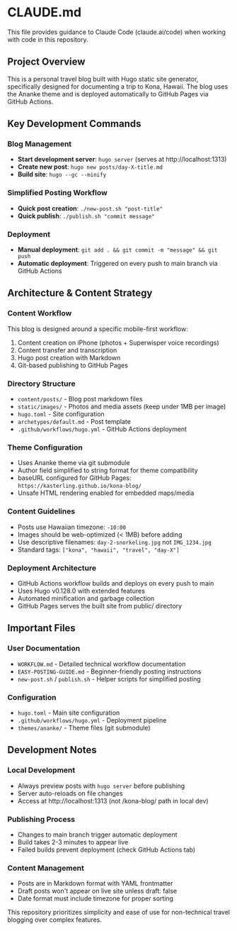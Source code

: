 # CLAUDE.md

This file provides guidance to Claude Code (claude.ai/code) when working with code in this repository.

## Project Overview

This is a personal travel blog built with Hugo static site generator, specifically designed for documenting a trip to Kona, Hawaii. The blog uses the Ananke theme and is deployed automatically to GitHub Pages via GitHub Actions.

## Key Development Commands

### Blog Management
- **Start development server**: `hugo server` (serves at http://localhost:1313)
- **Create new post**: `hugo new posts/day-X-title.md`
- **Build site**: `hugo --gc --minify`

### Simplified Posting Workflow
- **Quick post creation**: `./new-post.sh "post-title"`
- **Quick publish**: `./publish.sh "commit message"`

### Deployment
- **Manual deployment**: `git add . && git commit -m "message" && git push`
- **Automatic deployment**: Triggered on every push to main branch via GitHub Actions

## Architecture & Content Strategy

### Content Workflow
This blog is designed around a specific mobile-first workflow:
1. Content creation on iPhone (photos + Superwisper voice recordings)
2. Content transfer and transcription
3. Hugo post creation with Markdown
4. Git-based publishing to GitHub Pages

### Directory Structure
- `content/posts/` - Blog post markdown files
- `static/images/` - Photos and media assets (keep under 1MB per image)
- `hugo.toml` - Site configuration
- `archetypes/default.md` - Post template
- `.github/workflows/hugo.yml` - GitHub Actions deployment

### Theme Configuration
- Uses Ananke theme via git submodule
- Author field simplified to string format for theme compatibility
- baseURL configured for GitHub Pages: `https://kasterling.github.io/kona-blog/`
- Unsafe HTML rendering enabled for embedded maps/media

### Content Guidelines
- Posts use Hawaiian timezone: `-10:00`
- Images should be web-optimized (< 1MB) before adding
- Use descriptive filenames: `day-2-snorkeling.jpg` not `IMG_1234.jpg`
- Standard tags: `["kona", "hawaii", "travel", "day-X"]`

### Deployment Architecture
- GitHub Actions workflow builds and deploys on every push to main
- Uses Hugo v0.128.0 with extended features
- Automated minification and garbage collection
- GitHub Pages serves the built site from public/ directory

## Important Files

### User Documentation
- `WORKFLOW.md` - Detailed technical workflow documentation
- `EASY-POSTING-GUIDE.md` - Beginner-friendly posting instructions
- `new-post.sh` / `publish.sh` - Helper scripts for simplified posting

### Configuration
- `hugo.toml` - Main site configuration
- `.github/workflows/hugo.yml` - Deployment pipeline
- `themes/ananke/` - Theme files (git submodule)

## Development Notes

### Local Development
- Always preview posts with `hugo server` before publishing
- Server auto-reloads on file changes
- Access at http://localhost:1313 (not /kona-blog/ path in local dev)

### Publishing Process
- Changes to main branch trigger automatic deployment
- Build takes 2-3 minutes to appear live
- Failed builds prevent deployment (check GitHub Actions tab)

### Content Management
- Posts are in Markdown format with YAML frontmatter
- Draft posts won't appear on live site unless draft: false
- Date format must include timezone for proper sorting

This repository prioritizes simplicity and ease of use for non-technical travel blogging over complex features.